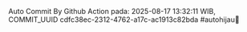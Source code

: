 Auto Commit By Github Action pada: 2025-08-17 13:32:11 WIB, COMMIT_UUID cdfc38ec-2312-4762-a17c-ac1913c82bda #autohijau🗿
